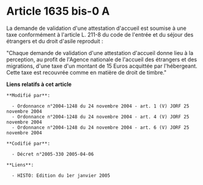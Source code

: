 # Article 1635 bis-0 A

La demande de validation d'une attestation d'accueil est soumise à une taxe conformément à l'article L. 211-8 du code de
l'entrée et du séjour des étrangers et du droit d'asile reproduit :

"Chaque demande de validation d'une attestation d'accueil donne lieu à la perception, au profit de l'Agence nationale de
l'accueil des étrangers et des migrations, d'une taxe d'un montant de 15 Euros acquittée par l'hébergeant. Cette taxe est
recouvrée comme en matière de droit de timbre."

**Liens relatifs à cet article**

	**Modifié par**:

	  - Ordonnance n°2004-1248 du 24 novembre 2004 - art. 1 (V) JORF 25 novembre 2004
	  - Ordonnance n°2004-1248 du 24 novembre 2004 - art. 4 (V) JORF 25 novembre 2004
	  - Ordonnance n°2004-1248 du 24 novembre 2004 - art. 6 (V) JORF 25 novembre 2004

	**Codifié par**:

	  - Décret n°2005-330 2005-04-06

	**Liens**:

	  - HISTO: Edition du 1er janvier 2005
